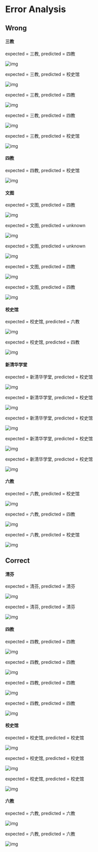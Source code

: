 # Error Analysis

## Wrong

#### 三教

expected = 三教, predicted = 四教

![img](images/test/2_sanjiao_mini/sanjiao_2.png)

expected = 三教, predicted = 校史馆

![img](images/test/2_sanjiao_mini/sanjiao_3.png)

expected = 三教, predicted = 四教

![img](images/test/2_sanjiao_mini/sanjiao_1.png)

expected = 三教, predicted = 四教

![img](images/test/2_sanjiao_mini/sanjiao_5.png)

expected = 三教, predicted = 校史馆

![img](images/test/2_sanjiao_mini/sanjiao_4.png)

#### 四教

expected = 四教, predicted = 校史馆

![img](images/test/3_sijiao_mini/sijiao_3.png)

#### 文图

expected = 文图, predicted = 四教

![img](images/test/4_wentu_mini/wentu_1.png)

expected = 文图, predicted = unknown

![img](images/test/4_wentu_mini/wentu_4.png)

expected = 文图, predicted = unknown

![img](images/test/4_wentu_mini/wentu_3.png)

expected = 文图, predicted = 四教

![img](images/test/4_wentu_mini/wentu_2.png)

expected = 文图, predicted = 四教

![img](images/test/4_wentu_mini/wentu_5.png)

#### 校史馆

expected = 校史馆, predicted = 六教

![img](images/test/5_xiaoshiguan_mini/xiaoshiguan_2.png)

expected = 校史馆, predicted = 四教

![img](images/test/5_xiaoshiguan_mini/xiaoshiguan_3.png)

#### 新清华学堂

expected = 新清华学堂, predicted = 校史馆

![img](images/test/6_xinqinghuaxuetang_mini/xinqinghuaxuetang_1.png)

expected = 新清华学堂, predicted = 校史馆

![img](images/test/6_xinqinghuaxuetang_mini/xinqinghuaxuetang_5.png)

expected = 新清华学堂, predicted = 校史馆

![img](images/test/6_xinqinghuaxuetang_mini/xinqinghuaxuetang_4.png)

expected = 新清华学堂, predicted = 校史馆

![img](images/test/6_xinqinghuaxuetang_mini/xinqinghuaxuetang_2.png)

expected = 新清华学堂, predicted = 校史馆

![img](images/test/6_xinqinghuaxuetang_mini/xinqinghuaxuetang_3.png)

#### 六教

expected = 六教, predicted = 校史馆

![img](images/test/7_liujiao_mini/liujiao_1.png)

expected = 六教, predicted = 四教

![img](images/test/7_liujiao_mini/liujiao_5.png)

expected = 六教, predicted = 校史馆

![img](images/test/7_liujiao_mini/liujiao_2.png)

## Correct

#### 清芬

expected = 清芬, predicted = 清芬

![img](images/test/1_qingfen_mini/qingfen_1.png)

expected = 清芬, predicted = 清芬

![img](images/test/1_qingfen_mini/qingfen_2.png)

#### 四教

expected = 四教, predicted = 四教

![img](images/test/3_sijiao_mini/sijiao_5.png)

expected = 四教, predicted = 四教

![img](images/test/3_sijiao_mini/sijiao_1.png)

expected = 四教, predicted = 四教

![img](images/test/3_sijiao_mini/sijiao_2.png)

expected = 四教, predicted = 四教

![img](images/test/3_sijiao_mini/sijiao_4.png)

#### 校史馆

expected = 校史馆, predicted = 校史馆

![img](images/test/5_xiaoshiguan_mini/xiaoshiguan_5.png)

expected = 校史馆, predicted = 校史馆

![img](images/test/5_xiaoshiguan_mini/xiaoshiguan_4.png)

expected = 校史馆, predicted = 校史馆

![img](images/test/5_xiaoshiguan_mini/xiaoshiguan_1.png)

#### 六教

expected = 六教, predicted = 六教

![img](images/test/7_liujiao_mini/liujiao_3.png)

expected = 六教, predicted = 六教

![img](images/test/7_liujiao_mini/liujiao_4.png)

